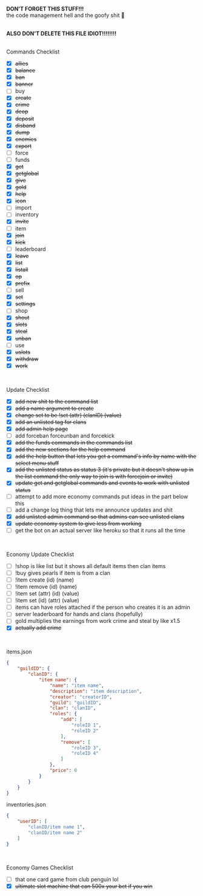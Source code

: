**DON'T FORGET THIS STUFF!!!**<br>
the code management hell and the goofy shit 🙏
<br>
<br>

**ALSO DON'T DELETE THIS FILE IDIOT!!!!!!!!**
<br>
<br>

Commands Checklist
- [x] ~~allies~~
- [x] ~~balance~~
- [x] ~~ban~~
- [x] ~~banner~~
- [ ] buy
- [x] ~~create~~
- [x] ~~crime~~
- [x] ~~deop~~
- [x] ~~deposit~~
- [x] ~~disband~~
- [x] ~~dump~~
- [x] ~~enemies~~
- [x] ~~export~~
- [ ] force
- [ ] funds
- [x] ~~get~~
- [x] ~~getglobal~~
- [x] ~~give~~
- [x] ~~gold~~
- [x] ~~help~~
- [x] ~~icon~~
- [ ] import
- [ ] inventory
- [x] ~~invite~~
- [ ] item
- [x] ~~join~~
- [x] ~~kick~~
- [ ] leaderboard
- [x] ~~leave~~
- [x] ~~list~~
- [x] ~~listall~~
- [x] ~~op~~
- [x] ~~prefix~~
- [ ] sell
- [x] ~~set~~
- [x] ~~settings~~
- [ ] shop
- [x] ~~shout~~
- [x] ~~slots~~
- [x] ~~steal~~
- [x] ~~unban~~
- [ ] use
- [x] ~~uslots~~
- [x] ~~withdraw~~
- [x] ~~work~~
<br>

Update Checklist
- [x] ~~add new shit to the command list~~
- [x] ~~add a name argument to create~~
- [x] ~~change set to be !set (attr) (clanID) (value)~~
- [x] ~~add an unlisted tag for clans~~
- [x] ~~add admin help page~~
- [ ] add forceban forceunban and forcekick
- [x] ~~add the funds commands in the commands list~~
- [x] ~~add the new sections for the help command~~
- [x] ~~add the help button that lets you get a command's info by name with the select menu stuff~~
- [x] ~~add the unlisted status as status 3 (it's private but it doesn't show up in the list command the only way to join is with forcejoin or invite)~~
- [x] ~~update get and getglobal commands and events to work with unlisted status~~
- [ ] attempt to add more economy commands put ideas in the part below this
- [ ] add a change log thing that lets me announce updates and shit
- [x] ~~add unlisted admin command so that admins can see unlisted clans~~
- [x] ~~update economy system to give less from working~~
- [ ] get the bot on an actual server like heroku so that it runs all the time
<br>

Economy Update Checklist
- [ ] !shop is like list but it shows all default items then clan items
- [ ] !buy gives pearls if item is from a clan
- [ ] !item create (id) (name)
- [ ] !item remove (id) (name)
- [ ] !item set (attr) (id) (value)
- [ ] !item set (id) (attr) (value)
- [ ] items can have roles attached if the person who creates it is an admin
- [ ] server leaderboard for hands and clans (hopefully)
- [ ] gold multiplies the earnings from work crime and steal by like x1.5
- [x] ~~actually add crime~~
<br>

items.json
```json
{
    "guildID": {
        "clanID": {
            "item name": {
                "name": "item name",
                "description": "item description",
                "creator": "creatorID",
                "guild": "guildID",
                "clan": "clanID",
                "roles": {
                    "add": [
                        "roleID 1",
                        "roleID 2"
                    ],
                    "remove": [
                        "roleID 3",
                        "roleID 4"
                    ]
                },
                "price": 0
            }
        }
    }
}
```
inventories.json
```json
{
    "userID": [
        "clanID/item name 1",
        "clanID/item name 2"
    ]
}
```
<br>

Economy Games Checklist
- [ ] that one card game from club penguin lol
- [x] ~~ultimate slot machine that can 500x your bet if you win~~

